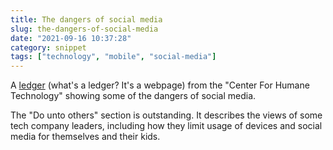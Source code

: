 ```yaml
---
title: The dangers of social media
slug: the-dangers-of-social-media
date: "2021-09-16 10:37:28"
category: snippet
tags: ["technology", "mobile", "social-media"]
---
```


A [ledger](https://ledger.humanetech.com/) (what's a ledger? It's a webpage)
from the "Center For Humane Technology" showing some of the dangers of social
media.

The "Do unto others" section is outstanding. It describes the views of some tech
company leaders, including how they limit usage of devices and social media for
themselves and their kids.

